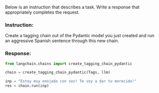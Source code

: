 Below is an instruction that describes a task. Write a response that appropriately completes the request.

### Instruction:
Create a tagging chain out of the Pydantic model you just created and run an aggressive Spanish sentence through this new chain.

### Response:
```python
from langchain.chains import create_tagging_chain_pydantic

chain = create_tagging_chain_pydantic(Tags, llm)

inp = "Estoy muy enojado con vos! Te voy a dar tu merecido!"
res = chain.run(inp)
```